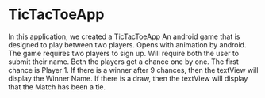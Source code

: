 # TicTacToeApp
In this application, we created a TicTacToeApp
An android game that is designed to play between two players. 
Opens with animation by android.
The game requires two players to sign up.
Will require both the user to submit their name.
Both the players get a chance one by one. The first chance is Player 1. 
If there is a winner after 9 chances, then the textView will display the Winner Name.
If there is a draw, then the textView will display that the Match has been a tie.
